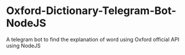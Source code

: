 # Oxford-Dictionary-Telegram-Bot-NodeJS
A telegram bot to find the explanation of word using Oxford official API using NodeJS
